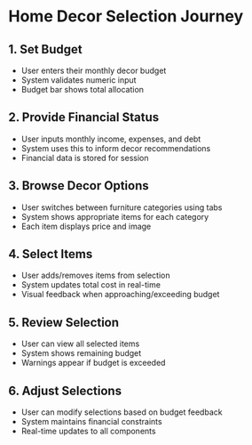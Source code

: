 # Home Decor Selection Journey

## 1. Set Budget
- User enters their monthly decor budget
- System validates numeric input
- Budget bar shows total allocation

## 2. Provide Financial Status
- User inputs monthly income, expenses, and debt
- System uses this to inform decor recommendations
- Financial data is stored for session

## 3. Browse Decor Options
- User switches between furniture categories using tabs
- System shows appropriate items for each category
- Each item displays price and image

## 4. Select Items
- User adds/removes items from selection
- System updates total cost in real-time
- Visual feedback when approaching/exceeding budget

## 5. Review Selection
- User can view all selected items
- System shows remaining budget
- Warnings appear if budget is exceeded

## 6. Adjust Selections
- User can modify selections based on budget feedback
- System maintains financial constraints
- Real-time updates to all components